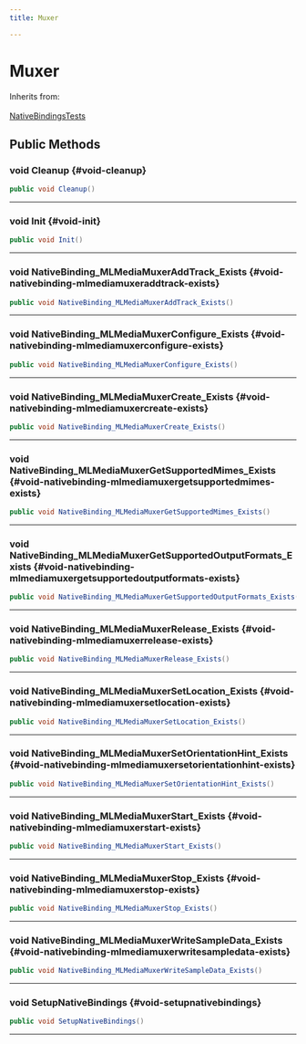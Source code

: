 ```yaml
---
title: Muxer

---
```


# Muxer







Inherits from: <br></br>[NativeBindingsTests](/versioned_docs/version-02-Aug-2023/unity-api/api/UnitySDKEditorTests/UnitySDKEditorTests.NativeBindingsTests.md)




## Public Methods

### void Cleanup {#void-cleanup}

```csharp
public void Cleanup()
```






-----------

### void Init {#void-init}

```csharp
public void Init()
```






-----------

### void NativeBinding_MLMediaMuxerAddTrack_Exists {#void-nativebinding-mlmediamuxeraddtrack-exists}

```csharp
public void NativeBinding_MLMediaMuxerAddTrack_Exists()
```






-----------

### void NativeBinding_MLMediaMuxerConfigure_Exists {#void-nativebinding-mlmediamuxerconfigure-exists}

```csharp
public void NativeBinding_MLMediaMuxerConfigure_Exists()
```






-----------

### void NativeBinding_MLMediaMuxerCreate_Exists {#void-nativebinding-mlmediamuxercreate-exists}

```csharp
public void NativeBinding_MLMediaMuxerCreate_Exists()
```






-----------

### void NativeBinding_MLMediaMuxerGetSupportedMimes_Exists {#void-nativebinding-mlmediamuxergetsupportedmimes-exists}

```csharp
public void NativeBinding_MLMediaMuxerGetSupportedMimes_Exists()
```






-----------

### void NativeBinding_MLMediaMuxerGetSupportedOutputFormats_Exists {#void-nativebinding-mlmediamuxergetsupportedoutputformats-exists}

```csharp
public void NativeBinding_MLMediaMuxerGetSupportedOutputFormats_Exists()
```






-----------

### void NativeBinding_MLMediaMuxerRelease_Exists {#void-nativebinding-mlmediamuxerrelease-exists}

```csharp
public void NativeBinding_MLMediaMuxerRelease_Exists()
```






-----------

### void NativeBinding_MLMediaMuxerSetLocation_Exists {#void-nativebinding-mlmediamuxersetlocation-exists}

```csharp
public void NativeBinding_MLMediaMuxerSetLocation_Exists()
```






-----------

### void NativeBinding_MLMediaMuxerSetOrientationHint_Exists {#void-nativebinding-mlmediamuxersetorientationhint-exists}

```csharp
public void NativeBinding_MLMediaMuxerSetOrientationHint_Exists()
```






-----------

### void NativeBinding_MLMediaMuxerStart_Exists {#void-nativebinding-mlmediamuxerstart-exists}

```csharp
public void NativeBinding_MLMediaMuxerStart_Exists()
```






-----------

### void NativeBinding_MLMediaMuxerStop_Exists {#void-nativebinding-mlmediamuxerstop-exists}

```csharp
public void NativeBinding_MLMediaMuxerStop_Exists()
```






-----------

### void NativeBinding_MLMediaMuxerWriteSampleData_Exists {#void-nativebinding-mlmediamuxerwritesampledata-exists}

```csharp
public void NativeBinding_MLMediaMuxerWriteSampleData_Exists()
```






-----------

### void SetupNativeBindings {#void-setupnativebindings}

```csharp
public void SetupNativeBindings()
```






-----------


